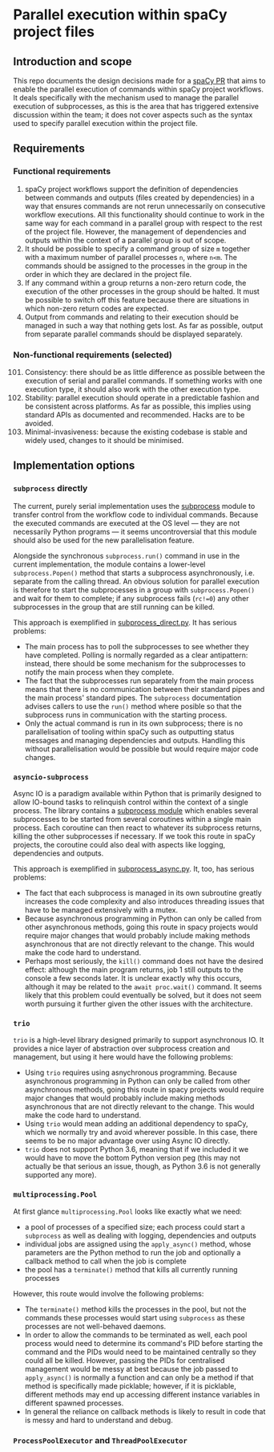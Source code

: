 # Parallel execution within spaCy project files

## Introduction and scope

This repo documents the design decisions made for a [spaCy PR](https://github.com/explosion/spaCy/pull/10774) that aims to enable the parallel execution of commands within spaCy project workflows. It deals specifically with the mechanism used to manage the parallel execution of subprocesses, as this is the area that has triggered extensive discussion within the team; it does not cover aspects such as the syntax used to specify parallel execution within the project file.

## Requirements

### Functional requirements

1. spaCy project workflows support the definition of dependencies between commands and outputs (files created by dependencies) in a way that ensures commands are not rerun unnecessarily on consecutive workflow executions. All this functionality should continue to work in the same way for each command in a parallel group with respect to the rest of the project file. However, the management of dependencies and outputs within the context of a parallel group is out of scope.
2. It should be possible to specify a command group of size `m` together with a maximum number of parallel processes `n`, where `n<m`. The commands should be assigned to the processes in the group in the order in which they are declared in the project file.
3. If any command within a group returns a non-zero return code, the execution of the other processes in the group should be halted. It must be possible to switch off this feature because there are situations in which non-zero return codes are expected.
4. Output from commands and relating to their execution should be managed in such a way that nothing gets lost. As far as possible, output from separate parallel commands should be displayed separately.

### Non-functional requirements (selected)

101. Consistency: there should be as little difference as possible between the execution of serial and parallel commands. If something works with one execution type, it should also work with the other execution type.
102. Stability: parallel execution should operate in a predictable fashion and be consistent across platforms. As far as possible, this implies using standard APIs as documented and recommended. Hacks are to be avoided.
103. Minimal-invasiveness: because the existing codebase is stable and widely used, changes to it should be minimised.

## Implementation options

### `subprocess` directly

The current, purely serial implementation uses the [subprocess](https://docs.python.org/3/library/subprocess.html) module to transfer control from the workflow code to individual commands. Because the executed commands are executed at the OS level — they are not necessarily Python programs — it seems uncontroversial that this module should also be used for the new parallelisation feature.

Alongside the synchronous `subprocess.run()` command in use in the current implementation, the module contains a lower-level `subprocess.Popen()` method that starts a subprocess asynchronously, i.e. separate from the calling thread. An obvious solution for parallel execution is therefore to start the subprocesses in a group with `subprocess.Popen()` and wait for them to complete; if any subprocess fails (`rc!=0`) any other subprocesses in the group that are still running can be killed.

This approach is exemplified in [subprocess_direct.py](https://github.com/richardpaulhudson/multiprocessing_arch/subprocess.py). It has serious problems:

- The main process has to poll the subprocesses to see whether they have completed. Polling is normally regarded as a clear antipattern: instead, there should be some mechanism for the subprocesses to notify the main process when they complete.
- The fact that the subprocesses run separately from the main process means that there is no communication between their standard pipes and the main process' standard pipes. The `subprocess` documentation advises callers to use the `run()` method where posible so that the subprocess runs in communication with the starting process.
- Only the actual command is run in its own subprocess; there is no parallelisation of tooling within spaCy such as outputting status messages and managing dependencies and outputs. Handling this without parallelisation would be possible but would require major code changes.

### `asyncio-subprocess`

Async IO is a paradigm available within Python that is primarily designed to allow IO-bound tasks to relinquish control within the context of a single process. The library contains a [subprocess module](https://docs.python.org/3/library/asyncio-subprocess.html) which enables several subprocesses to be started from several coroutines within a single main process. Each coroutine can then react to whatever its subprocess returns, killing the other subprocesses if necessary. If we took this route in spaCy projects, the coroutine could also deal with aspects like logging, dependencies and outputs.

This approach is exemplified in [subprocess_async.py](https://github.com/richardpaulhudson/multiprocessing_arch/subprocess_async.py). It, too, has serious problems:

- The fact that each subprocess is managed in its own subroutine greatly increases the code complexity and also introduces threading issues that have to be managed extensively with a mutex.
- Because asynchronous programming in Python can only be called from other asynchronous methods, going this route in spacy projects would require major changes that would probably include making methods asynchronous that are not directly relevant to the change. This would make the code hard to understand.
- Perhaps most seriously, the `kill()` command does not have the desired effect: although the main program returns, job 1 still outputs to the console a few seconds later. It is unclear exactly why this occurs, although it may be related to the `await proc.wait()` command. It seems likely that this problem could eventually be solved, but it does not seem worth pursuing it further given the other issues with the architecture.

### `trio`

`trio` is a high-level library designed primarily to support asynchronous IO. It provides a nice layer of abstraction over subprocess creation and management, but using it here would have the following problems:

- Using `trio` requires using asnychronous programming. Because asynchronous programming in Python can only be called from other asynchronous methods, going this route in spacy projects would require major changes that would probably include making methods asynchronous that are not directly relevant to the change. This would make the code hard to understand.
- Using `trio` would mean adding an additional dependency to spaCy, which we normally try and avoid wherever possible. In this case, there seems to be no major advantage over using Async IO directly.
- `trio` does not support Python 3.6, meaning that if we included it we would have to move the bottom Python version peg (this may not actually be that serious an issue, though, as Python 3.6 is not generally supported any more).

### `multiprocessing.Pool`

At first glance `multiprocessing.Pool` looks like exactly what we need: 

- a pool of processes of a specified size; each process could start a `subprocess` as well as dealing with logging, dependencies and outputs
- individual jobs are assigned using the `apply_async()` method, whose parameters are the Python method to run the job and optionally a callback method to call when the job is complete
- the pool has a `terminate()` method that kills all currently running processes

However, this route would involve the following problems:

- The `terminate()` method kills the processes in the pool, but not the commands these processes would start using `subprocess` as these processes are not well-behaved daemons. 
- In order to allow the commands to be terminated as well, each pool process would need to determine its command's PID before starting the command and the PIDs would need to be maintained centrally so they could all be killed. However, passing the PIDs for centralised management would be messy at best because the job passed to `apply_async()` is normally a function and can only be a method if that method is specifically made picklable; however, if it is picklable, different methods may end up accessing different instance variables in different spawned processes.
- In general the reliance on callback methods is likely to result in code that is messy and hard to understand and debug.

### `ProcessPoolExecutor` and `ThreadPoolExecutor`

